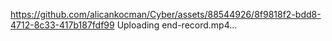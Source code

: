 
https://github.com/alicankocman/Cyber/assets/88544926/8f9818f2-bdd8-4712-8c33-417b187fdf99
Uploading end-record.mp4…

